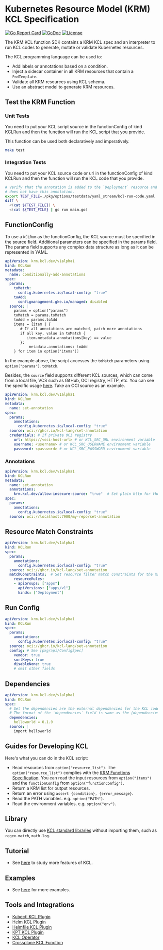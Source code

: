 # Kubernetes Resource Model (KRM) KCL Specification

[![Go Report Card](https://goreportcard.com/badge/kcl-lang.io/krm-kcl)](https://goreportcard.com/report/kcl-lang.io/krm-kcl)
[![GoDoc](https://godoc.org/kcl-lang.io/krm-kcl?status.svg)](https://godoc.org/kcl-lang.io/krm-kcl)
[![License](https://img.shields.io/badge/License-Apache%202.0-blue.svg)](https://kcl-lang.io/krm-kcl/blob/main/LICENSE)

The KRM KCL function SDK contains a KRM KCL spec and an interpreter to run KCL codes to generate, mutate or validate Kubernetes resources.

The KCL programming language can be used to:

+ Add labels or annotations based on a condition.
+ Inject a sidecar container in all KRM resources that contain a `PodTemplate`.
+ Validate all KRM resources using KCL schema.
+ Use an abstract model to generate KRM resources.

## Test the KRM Function

### Unit Tests

You need to put your KCL script source in the functionConfig of kind KCLRun and then the function will run the KCL script that you provide.

This function can be used both declaratively and imperatively.

```bash
make test
```

### Integration Tests

You need to put your KCL source code or url in the functionConfig of kind KCLRun and then the function will run the KCL code that you provide.

```bash
# Verify that the annotation is added to the `Deployment` resource and the other resource `Service` 
# does not have this annotation.
export TEST_FILE=./pkg/options/testdata/yaml_stream/kcl-run-code.yaml
diff \
  <(cat ${TEST_FILE}) \
  <(cat ${TEST_FILE} | go run main.go)
```

## FunctionConfig

To use a `KCLRun` as the functionConfig, the KCL source must be specified in the source field. Additional parameters can be specified in the params field. The params field supports any complex data structure as long as it can be represented in YAML.

```yaml
apiVersion: krm.kcl.dev/v1alpha1
kind: KCLRun
metadata:
  name: conditionally-add-annotations
spec:
  params:
    toMatch:
      config.kubernetes.io/local-config: "true"
    toAdd:
      configmanagement.gke.io/managed: disabled
  source: |
    params = option("params")
    toMatch = params.toMatch
    toAdd = params.toAdd
    items = [item | {
       # If all annotations are matched, patch more annotations
       if all key, value in toMatch {
          item.metadata.annotations[key] == value
       }:
           metadata.annotations: toAdd
    } for item in option("items")]
```

In the example above, the script accesses the `toMatch` parameters using `option("params").toMatch`.

Besides, the `source` field supports different KCL sources, which can come from a local file, VCS such as GitHub, OCI registry, HTTP, etc. You can see the specific usage [here](./pkg/options/testdata/). Take an OCI source as an example.

```yaml
apiVersion: krm.kcl.dev/v1alpha1
kind: KCLRun
metadata:
  name: set-annotation
spec:
  params:
    annotations:
      config.kubernetes.io/local-config: "true"
  source: oci://ghcr.io/kcl-lang/set-annotation
  credentials: # If private OCI registry
    url: https://<oci-host-url> # or KCL_SRC_URL environment variable
    username: <username> # or KCL_SRC_USERNAME environment variable
    password: <password> # or KCL_SRC_PASSWORD environment variable
```

### Annotations

```yaml
apiVersion: krm.kcl.dev/v1alpha1
kind: KCLRun
metadata:
  name: set-annotation
  annotations:
    krm.kcl.dev/allow-insecure-source: "true"  # Set plain http for the source managed by KCLRun such as a local registry localhost:7900
spec:
  params:
    annotations:
      config.kubernetes.io/local-config: "true"
  source: oci://localhost:7900/my-repo/set-annotation
```

## Resource Match Constraints

```yaml
apiVersion: krm.kcl.dev/v1alpha1
kind: KCLRun
spec:
  params:
    annotations:
      config.kubernetes.io/local-config: "true"
  source: oci://ghcr.io/kcl-lang/set-annotation
  matchConstraints:  # Set resource filter match constraints for the matched types.
    resourceRules:
    - apiGroups: ["apps"]
      apiVersions: ["apps/v1"]
      kinds: ["Deployment"]
```

## Run Config

```yaml
apiVersion: krm.kcl.dev/v1alpha1
kind: KCLRun
spec:
  params:
    annotations:
      config.kubernetes.io/local-config: "true"
  source: oci://ghcr.io/kcl-lang/set-annotation
  config: # See [pkg/api/ConfigSpec]
    vendor: true
    sortKeys: true
    disableNone: true
    # omit other fields
```

## Dependencies

```yaml
apiVersion: krm.kcl.dev/v1alpha1
kind: KCLRun
spec:
  # Set the dependencies are the external dependencies for the KCL code.
  # The format of the `dependencies` field is same as the [dependencies]` in the `kcl.mod` file
  dependencies:
    helloworld = 0.1.0
  source: |
    import helloworld
```

## Guides for Developing KCL

Here's what you can do in the KCL script:

+ Read resources from `option("resource_list")`. The `option("resource_list")` complies with the [KRM Functions Specification](https://github.com/kubernetes-sigs/kustomize/blob/master/cmd/config/docs/api-conventions/functions-spec.md#krm-functions-specification). You can read the input resources from `option("items")` and the `functionConfig` from `option("functionConfig")`.
+ Return a KRM list for output resources.
+ Return an error using `assert {condition}, {error_message}`.
+ Read the PATH variables. e.g. `option("PATH")`.
+ Read the environment variables. e.g. `option("env")`.

## Library

You can directly use [KCL standard libraries](https://kcl-lang.io/docs/reference/model/overview) without importing them, such as `regex.match`, `math.log`.

## Tutorial

+ See [here](https://kcl-lang.io/docs/reference/lang/tour) to study more features of KCL.

## Examples

+ See [here](./examples/README.md) for more examples.

## Tools and Integrations

+ [Kubectl KCL Plugin](https://github.com/kcl-lang/kubectl-kcl)
+ [Helm KCL Plugin](https://github.com/kcl-lang/helm-kcl)
+ [Helmfile KCL Plugin](https://github.com/kcl-lang/helmfile-kcl)
+ [KPT KCL Plugin](https://github.com/kcl-lang/kpt-kcl)
+ [KCL Operator](https://github.com/kcl-lang/kcl-operator)
+ [Crossplane KCL Function](https://github.com/crossplane-contrib/function-kcl)
